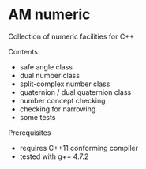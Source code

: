AM numeric
==========

Collection of numeric facilities for C++


Contents
  - safe angle class
  - dual number class
  - split-complex number class
  - quaternion / dual quaternion class
  - number concept checking
  - checking for narrowing
  - some tests


Prerequisites
  - requires C++11 conforming compiler
  - tested with g++ 4.7.2

